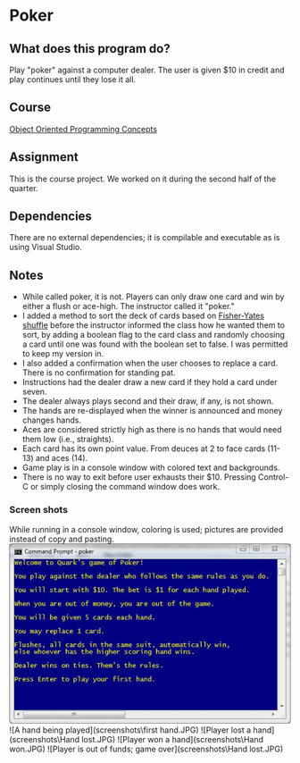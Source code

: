 # Poker

## What does this program do?
Play "poker" against a computer dealer. The user is given $10 in credit and play continues until they lose it all.

## Course
[Object Oriented Programming Concepts](https://www.bellevuecollege.edu/classes/All/PROG/120)

## Assignment
This is the course project. We worked on it during the second half of the quarter.

## Dependencies
There are no external dependencies; it is compilable and executable as is using Visual Studio.

## Notes
- While called poker, it is not. Players can only draw one card and win by either a flush or ace-high. The instructor
  called it "poker."
- I added a method to sort the deck of cards based on
  [Fisher-Yates shuffle](https://en.wikipedia.org/wiki/Fisher%E2%80%93Yates_shuffle)
  before the instructor informed the class how he wanted them to sort, by adding a boolean flag to the card class and
  randomly choosing a card until one was found with the boolean set to false. I was permitted to keep my version in.
- I also added a confirmation when the user chooses to replace a card. There is no confirmation for standing pat.
- Instructions had the dealer draw a new card if they hold a card under seven.
- The dealer always plays second and their draw, if any, is not shown.
- The hands are re-displayed when the winner is announced and money changes hands.
- Aces are considered strictly high as there is no hands that would need them low (i.e., straights).
- Each card has its own point value. From deuces at 2 to face cards (11-13) and aces (14).
- Game play is in a console window with colored text and backgrounds.
- There is no way to exit before user exhausts their $10.
  Pressing Control-C or simply closing the command window does work.

### Screen shots
While running in a console window, coloring is used; pictures are provided instead of copy and pasting.
![Introduction screen](screenshots\Introduction.JPG)
![A hand being played](screenshots\first hand.JPG)
![Player lost a hand](screenshots\Hand lost.JPG)
![Player won a hand](screenshots\Hand won.JPG)
![Player is out of funds; game over](screenshots\Hand lost.JPG)
